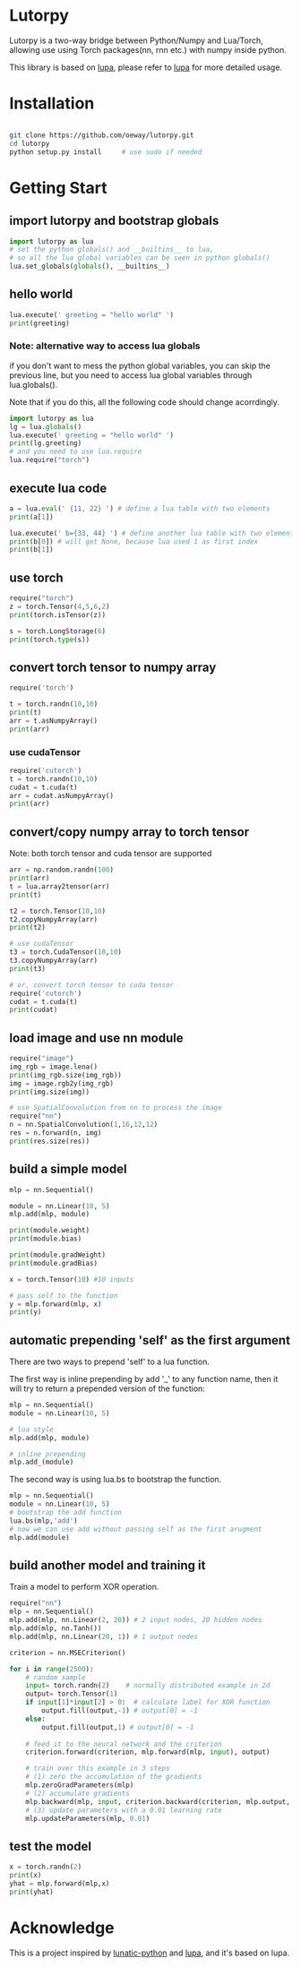 # Lutorpy

Lutorpy is a two-way bridge between Python/Numpy and Lua/Torch, allowing use using Torch packages(nn, rnn etc.) with numpy inside python.

This library is based on [lupa](https://github.com/scoder/lupa), please refer to [lupa](https://github.com/scoder/lupa) for more detailed usage.

# Installation
``` bash

git clone https://github.com/oeway/lutorpy.git
cd lutorpy
python setup.py install     # use sudo if needed

```


# Getting Start

## import lutorpy and bootstrap globals
``` python
import lutorpy as lua
# set the python globals() and __builtins__ to lua,
# so all the lua global variables can be seen in python globals()
lua.set_globals(globals(), __builtins__)
```
## hello world

``` python
lua.execute(' greeting = "hello world" ')
print(greeting)
```

### Note: alternative way to access lua globals
if you don't want to mess the python global variables, you can skip the previous line, but you need to access lua global variables through lua.globals(). 

Note that if you do this, all the following code should change acorrdingly.

``` python
import lutorpy as lua
lg = lua.globals()
lua.execute(' greeting = "hello world" ')
print(lg.greeting)
# and you need to use lua.require
lua.require("torch")
```

## execute lua code

``` python
a = lua.eval(' {11, 22} ') # define a lua table with two elements
print(a[1])

lua.execute(' b={33, 44} ') # define another lua table with two elements
print(b[0]) # will get None, because lua used 1 as first index
print(b[1])

```

## use torch
``` python
require("torch")
z = torch.Tensor(4,5,6,2)
print(torch.isTensor(z))

s = torch.LongStorage(6)
print(torch.type(s))
```

## convert torch tensor to numpy array


``` python
require('torch')

t = torch.randn(10,10)
print(t)
arr = t.asNumpyArray()
print(arr)

```

### use cudaTensor
``` python
require('cutorch')
t = torch.randn(10,10)
cudat = t.cuda(t)
arr = cudat.asNumpyArray()
print(arr)
```
                                
## convert/copy numpy array to torch tensor

Note: both torch tensor and cuda tensor are supported

``` python
arr = np.random.randn(100)
print(arr)
t = lua.array2tensor(arr)
print(t)

t2 = torch.Tensor(10,10)
t2.copyNumpyArray(arr)
print(t2)

# use cudaTensor
t3 = torch.CudaTensor(10,10)
t3.copyNumpyArray(arr)
print(t3)

# or, convert torch tensor to cuda tensor
require('cutorch')
cudat = t.cuda(t)
print(cudat)

```

## load image and use nn module
``` python
require("image")
img_rgb = image.lena()
print(img_rgb.size(img_rgb))
img = image.rgb2y(img_rgb)
print(img.size(img))

# use SpatialConvolution from nn to process the image
require("nn")
n = nn.SpatialConvolution(1,16,12,12)
res = n.forward(n, img)
print(res.size(res))

```

## build a simple model

``` python
mlp = nn.Sequential()

module = nn.Linear(10, 5)
mlp.add(mlp, module)

print(module.weight)
print(module.bias)

print(module.gradWeight)
print(module.gradBias)

x = torch.Tensor(10) #10 inputs

# pass self to the function
y = mlp.forward(mlp, x)
print(y)

```

## automatic prepending 'self' as the first argument
There are two ways to prepend 'self' to a lua function.

The first way is inline prepending by add '_' to any function name, then it will try to return a prepended version of the function:
``` python
mlp = nn.Sequential()
module = nn.Linear(10, 5)

# lua style
mlp.add(mlp, module)

# inline prepending
mlp.add_(module)
```

The second way is using lua.bs to bootstrap the function.

``` python
mlp = nn.Sequential()
module = nn.Linear(10, 5)
# bootstrap the add function
lua.bs(mlp,'add')
# now we can use add without passing self as the first arugment
mlp.add(module)
```

## build another model and training it

Train a model to perform XOR operation.

``` python
require("nn")
mlp = nn.Sequential()
mlp.add(mlp, nn.Linear(2, 20)) # 2 input nodes, 20 hidden nodes
mlp.add(mlp, nn.Tanh())
mlp.add(mlp, nn.Linear(20, 1)) # 1 output nodes

criterion = nn.MSECriterion() 

for i in range(2500):
    # random sample
    input= torch.randn(2)    # normally distributed example in 2d
    output= torch.Tensor(1)
    if input[1]*input[2] > 0:  # calculate label for XOR function
        output.fill(output,-1) # output[0] = -1
    else:
        output.fill(output,1) # output[0] = -1
    
    # feed it to the neural network and the criterion
    criterion.forward(criterion, mlp.forward(mlp, input), output)

    # train over this example in 3 steps
    # (1) zero the accumulation of the gradients
    mlp.zeroGradParameters(mlp)
    # (2) accumulate gradients
    mlp.backward(mlp, input, criterion.backward(criterion, mlp.output, output))
    # (3) update parameters with a 0.01 learning rate
    mlp.updateParameters(mlp, 0.01)

```
## test the model

``` python
x = torch.randn(2)
print(x)
yhat = mlp.forward(mlp,x)
print(yhat)
```

# Acknowledge

This is a project inspired by [lunatic-python](https://github.com/bastibe/lunatic-python) and [lupa](https://github.com/scoder/lupa), and it's based on lupa.
